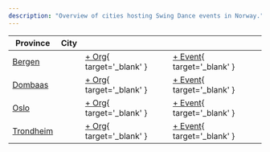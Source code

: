 ```yaml
---
description: "Overview of cities hosting Swing Dance events in Norway."
---
```


| Province | City | | |
| --- | --- | --- | --- |
| [Bergen](by_city.md#bergen) | | [+ Org](https://github.com/swingdance/orgs/issues/new?assignees=&labels=add+org&projects=&template=02-add_entity.yml&title=%5Bnb_NO%5D%20%3CName%3E&region=nb_NO&province=Bergen&city=Bergen){ target='_blank' } | [+ Event](https://github.com/swingdance/events/issues/new?assignees=&labels=add+event&projects=&template=02-add_entity.yml&title=%5B2024%2Fnb_NO%5D%20%3CName%3E&region=nb_NO&province=Bergen&city=Bergen&org_id=&date_starts=2024-&date_ends=2024-){ target='_blank' } |
| [Dombaas](by_city.md#dombaas) | | [+ Org](https://github.com/swingdance/orgs/issues/new?assignees=&labels=add+org&projects=&template=02-add_entity.yml&title=%5Bnb_NO%5D%20%3CName%3E&region=nb_NO&province=Dombaas&city=Dombaas){ target='_blank' } | [+ Event](https://github.com/swingdance/events/issues/new?assignees=&labels=add+event&projects=&template=02-add_entity.yml&title=%5B2024%2Fnb_NO%5D%20%3CName%3E&region=nb_NO&province=Dombaas&city=Dombaas&org_id=&date_starts=2024-&date_ends=2024-){ target='_blank' } |
| [Oslo](by_city.md#oslo) | | [+ Org](https://github.com/swingdance/orgs/issues/new?assignees=&labels=add+org&projects=&template=02-add_entity.yml&title=%5Bnb_NO%5D%20%3CName%3E&region=nb_NO&province=Oslo&city=Oslo){ target='_blank' } | [+ Event](https://github.com/swingdance/events/issues/new?assignees=&labels=add+event&projects=&template=02-add_entity.yml&title=%5B2024%2Fnb_NO%5D%20%3CName%3E&region=nb_NO&province=Oslo&city=Oslo&org_id=&date_starts=2024-&date_ends=2024-){ target='_blank' } |
| [Trondheim](by_city.md#trondheim) | | [+ Org](https://github.com/swingdance/orgs/issues/new?assignees=&labels=add+org&projects=&template=02-add_entity.yml&title=%5Bnb_NO%5D%20%3CName%3E&region=nb_NO&province=Trondheim&city=Trondheim){ target='_blank' } | [+ Event](https://github.com/swingdance/events/issues/new?assignees=&labels=add+event&projects=&template=02-add_entity.yml&title=%5B2024%2Fnb_NO%5D%20%3CName%3E&region=nb_NO&province=Trondheim&city=Trondheim&org_id=&date_starts=2024-&date_ends=2024-){ target='_blank' } |
